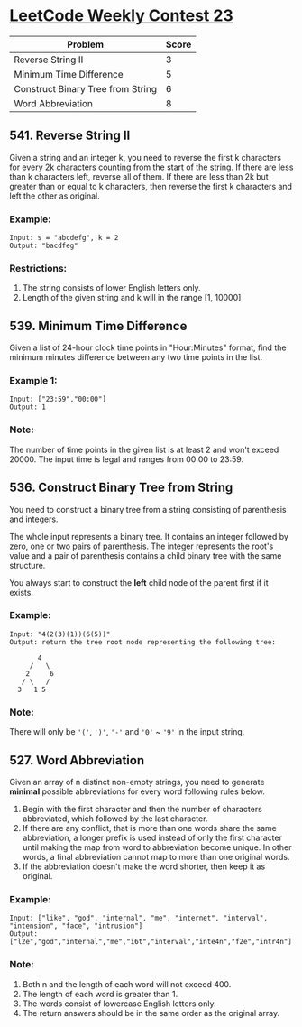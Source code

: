 # [LeetCode Weekly Contest 23](https://leetcode.com/contest/leetcode-weekly-contest-23/)

| Problem                           | Score |
|-----------------------------------|-------|
| Reverse String II                 |   3   |
| Minimum Time Difference           |   5   |
| Construct Binary Tree from String |   6   |
| Word Abbreviation                 |   8   |

## 541. Reverse String II
Given a string and an integer k, you need to reverse the first k characters for every 2k characters counting from the start of the string. If there are less than k characters left, reverse all of them. If there are less than 2k but greater than or equal to k characters, then reverse the first k characters and left the other as original.

### Example:
```
Input: s = "abcdefg", k = 2
Output: "bacdfeg"
```

### Restrictions:
1. The string consists of lower English letters only.
2. Length of the given string and k will in the range [1, 10000]

## 539. Minimum Time Difference
Given a list of 24-hour clock time points in "Hour:Minutes" format, find the minimum minutes difference between any two time points in the list.

### Example 1:
```
Input: ["23:59","00:00"]
Output: 1
```

### Note:
The number of time points in the given list is at least 2 and won't exceed 20000.
The input time is legal and ranges from 00:00 to 23:59.

## 536. Construct Binary Tree from String
You need to construct a binary tree from a string consisting of parenthesis and integers.

The whole input represents a binary tree. It contains an integer followed by zero, one or two pairs of parenthesis. The integer represents the root's value and a pair of parenthesis contains a child binary tree with the same structure.

You always start to construct the **left** child node of the parent first if it exists.

### Example:
```
Input: "4(2(3)(1))(6(5))"
Output: return the tree root node representing the following tree:

       4
     /   \
    2     6
   / \   / 
  3   1 5   
```

### Note:
There will only be `'('`, `')'`, `'-'` and `'0'` ~ `'9'` in the input string.

## 527. Word Abbreviation
Given an array of n distinct non-empty strings, you need to generate **minimal** possible abbreviations for every word following rules below.

1. Begin with the first character and then the number of characters abbreviated, which followed by the last character.
2. If there are any conflict, that is more than one words share the same abbreviation, a longer prefix is used instead of only the first character until making the map from word to abbreviation become unique. In other words, a final abbreviation cannot map to more than one original words.
3. If the abbreviation doesn't make the word shorter, then keep it as original.

### Example:
```
Input: ["like", "god", "internal", "me", "internet", "interval", "intension", "face", "intrusion"]
Output: ["l2e","god","internal","me","i6t","interval","inte4n","f2e","intr4n"]
```

### Note:
1. Both n and the length of each word will not exceed 400.
2. The length of each word is greater than 1.
3. The words consist of lowercase English letters only.
4. The return answers should be in the same order as the original array.
